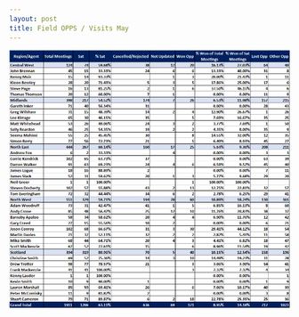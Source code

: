 ```yaml
---
layout: post
title: Field OPPS / Visits May
---
```



![My helpful screenshot](/assets/table2.png)
